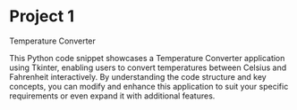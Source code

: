# Project 1
Temperature Converter

This Python code snippet showcases a Temperature Converter application using Tkinter, enabling users to convert temperatures between Celsius and Fahrenheit interactively. 
By understanding the code structure and key concepts, you can modify and enhance this application to suit your specific requirements or even expand it with additional features.


